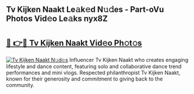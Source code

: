 ## Tv Kijken Naakt Le𝚊k𝚎d N𝚞𝚍es - Part-oVu Photos Vid𝚎o Le𝚊ks nyx8Z

# <h2><a href="http://fb5upj.evod.top/?m=Tv+Kijken+Naakt">🔗 👉🔴 Tv Kijken Naakt Vid𝚎o Ph𝚘t𝚘s</a></h2>

[![Tv Kijken Naakt N𝚞d𝚎s](https://i.imgur.com/8V9OHl7.gif)](http://fb5upj.evod.top/?m=Tv+Kijken+Naakt)
Influencer Tv Kijken Naakt who creates engaging lifestyle and dance content, featuring solo and collaborative dance trend performances and mini vlogs. Respected philanthropist Tv Kijken Naakt, known for their generosity and commitment to giving back to the community. 
